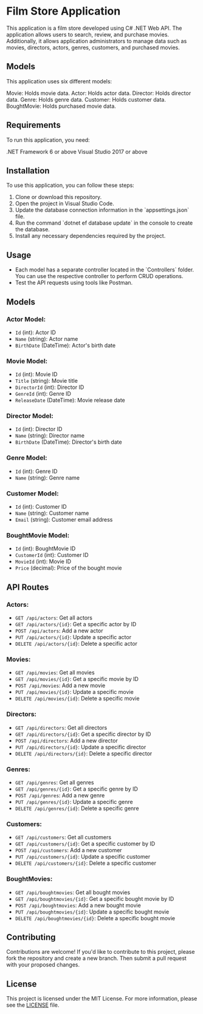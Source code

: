 # Film Store Application
This application is a film store developed using C# .NET Web API. The application allows users to search, review, and purchase movies. Additionally, it allows application administrators to manage data such as movies, directors, actors, genres, customers, and purchased movies.

## Models
This application uses six different models:

Movie: Holds movie data.
Actor: Holds actor data.
Director: Holds director data.
Genre: Holds genre data.
Customer: Holds customer data.
BoughtMovie: Holds purchased movie data.

## Requirements
To run this application, you need:

.NET Framework 6 or above
Visual Studio 2017 or above

## Installation
To use this application, you can follow these steps:

1.  Clone or download this repository.
2.  Open the project in Visual Studio Code.
3.  Update the database connection information in the \`appsettings.json\` file.
4.  Run the command \`dotnet ef database update\` in the console to create the database.
5.  Install any necessary dependencies required by the project.

Usage
-----

*   Each model has a separate controller located in the \`Controllers\` folder. You can use the respective controller to perform CRUD operations.
*   Test the API requests using tools like Postman.

Models
------

### Actor Model:

*   `Id` (int): Actor ID
*   `Name` (string): Actor name
*   `BirthDate` (DateTime): Actor's birth date

### Movie Model:

*   `Id` (int): Movie ID
*   `Title` (string): Movie title
*   `DirectorId` (int): Director ID
*   `GenreId` (int): Genre ID
*   `ReleaseDate` (DateTime): Movie release date

### Director Model:

*   `Id` (int): Director ID
*   `Name` (string): Director name
*   `BirthDate` (DateTime): Director's birth date

### Genre Model:

*   `Id` (int): Genre ID
*   `Name` (string): Genre name

### Customer Model:

*   `Id` (int): Customer ID
*   `Name` (string): Customer name
*   `Email` (string): Customer email address

### BoughtMovie Model:

*   `Id` (int): BoughtMovie ID
*   `CustomerId` (int): Customer ID
*   `MovieId` (int): Movie ID
*   `Price` (decimal): Price of the bought movie

API Routes
----------

### Actors:

*   `GET /api/actors`: Get all actors
*   `GET /api/actors/{id}`: Get a specific actor by ID
*   `POST /api/actors`: Add a new actor
*   `PUT /api/actors/{id}`: Update a specific actor
*   `DELETE /api/actors/{id}`: Delete a specific actor

### Movies:

*   `GET /api/movies`: Get all movies
*   `GET /api/movies/{id}`: Get a specific movie by ID
*   `POST /api/movies`: Add a new movie
*   `PUT /api/movies/{id}`: Update a specific movie
*   `DELETE /api/movies/{id}`: Delete a specific movie

### Directors:

*   `GET /api/directors`: Get all directors
*   `GET /api/directors/{id}`: Get a specific director by ID
*   `POST /api/directors`: Add a new director
*   `PUT /api/directors/{id}`: Update a specific director
*   `DELETE /api/directors/{id}`: Delete a specific director

### Genres:

*   `GET /api/genres`: Get all genres
*   `GET /api/genres/{id}`: Get a specific genre by ID
*   `POST /api/genres`: Add a new genre
*   `PUT /api/genres/{id}`: Update a specific genre
*   `DELETE /api/genres/{id}`: Delete a specific genre

### Customers:

*   `GET /api/customers`: Get all customers
*   `GET /api/customers/{id}`: Get a specific customer by ID
*   `POST /api/customers`: Add a new customer
*   `PUT /api/customers/{id}`: Update a specific customer
*   `DELETE /api/customers/{id}`: Delete a specific customer

### BoughtMovies:

*   `GET /api/boughtmovies`: Get all bought movies
*   `GET /api/boughtmovies/{id}`: Get a specific bought movie by ID
*   `POST /api/boughtmovies`: Add a new bought movie
*   `PUT /api/boughtmovies/{id}`: Update a specific bought movie
*   `DELETE /api/boughtmovies/{id}`: Delete a specific bought movie

Contributing
------------

Contributions are welcome! If you'd like to contribute to this project, please fork the repository and create a new branch. Then submit a pull request with your proposed changes.

License
-------

This project is licensed under the MIT License. For more information, please see the [LICENSE](LICENSE) file.
